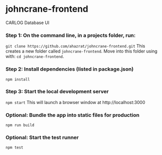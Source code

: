 # johncrane-frontend

CARLOG Database UI

### Step 1: On the command line, in a projects folder, run:
`git clone https://github.com/ahazrat/johncrane-frontend.git`
This creates a new folder called `johncrane-frontend`. Move into this folder using with:
`cd johncrane-frontend`.

### Step 2: Install dependencies (listed in package.json)
`npm install`

### Step 3: Start the local development server
`npm start`
This will launch a browser window at http://localhost:3000

### Optional: Bundle the app into static files for production
`npm run build`

### Optional: Start the test runner
`npm test`

